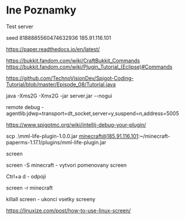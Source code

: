 
# Ine Poznamky

Test server

seed 8188885560474632936
185.91.116.101





https://paper.readthedocs.io/en/latest/

https://bukkit.fandom.com/wiki/CraftBukkit_Commands
https://bukkit.fandom.com/wiki/Plugin_Tutorial_(Eclipse)#Commands

https://github.com/TechnoVisionDev/Spigot-Coding-Tutorial/blob/master/Episode_08/Tutorial.java

java -Xms2G -Xmx2G -jar server.jar --nogui

remote debug
-agentlib:jdwp=transport=dt_socket,server=y,suspend=n,address=5005

https://www.spigotmc.org/wiki/intellij-debug-your-plugin/

scp .\mml-life-plugin-1.0.0.jar minecraft@185.91.116.101:~/minecraft-paperms-1.17.1/plugins/mml-life-plugin.jar



screen

screen -S minecraft - vytvori pomenovany screen

Ctrl+a d - odpoji

screen -r minecraft

killall screen - ukonci vsetky screeny

https://linuxize.com/post/how-to-use-linux-screen/
